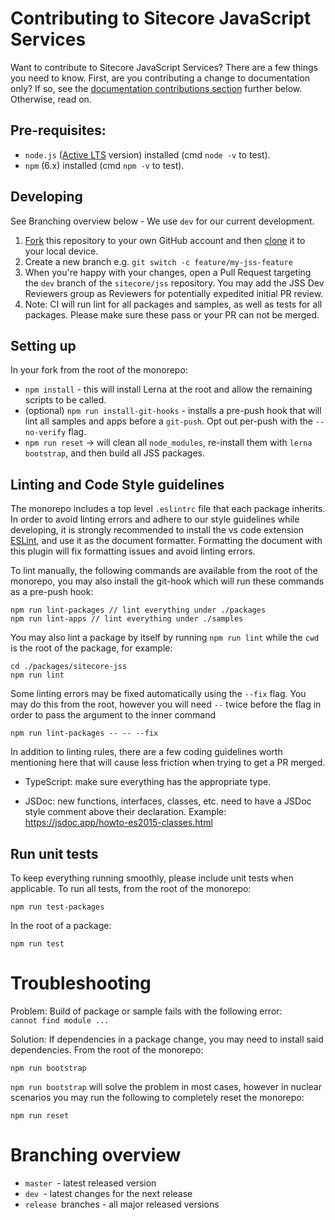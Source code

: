 # Contributing to Sitecore JavaScript Services

Want to contribute to Sitecore JavaScript Services? There are a few things you need to know. First, are you contributing a change to documentation only? If so, see the [documentation contributions section](#documentation-contribution) further below. Otherwise, read on.

## Pre-requisites:

- `node.js` ([Active LTS](https://nodejs.org/en/about/releases/) version) installed (cmd `node -v` to test).
- `npm` (6.x) installed (cmd `npm -v` to test).

## Developing

See Branching overview below - We use `dev` for our current development.

1. [Fork](https://help.github.com/articles/fork-a-repo/) this repository to your own GitHub account and then [clone](https://help.github.com/articles/cloning-a-repository/) it to your local device.
2. Create a new branch e.g. `git switch -c feature/my-jss-feature`
3. When you're happy with your changes, open a Pull Request targeting the `dev` branch of the `sitecore/jss` repository. You may add the JSS Dev Reviewers group as Reviewers for potentially expedited initial PR review.
4. Note: CI will run lint for all packages and samples, as well as tests for all packages. Please make sure these pass or your PR can not be merged.

## Setting up

In your fork from the root of the monorepo:

- `npm install` - this will install Lerna at the root and allow the remaining scripts to be called.
- (optional) `npm run install-git-hooks` - installs a pre-push hook that will lint all samples and apps before a `git-push`. Opt out per-push with the `--no-verify` flag.
- `npm run reset` -> will clean all `node_modules`, re-install them with `lerna bootstrap`, and then build all JSS packages.

## Linting and Code Style guidelines

The monorepo includes a top level `.eslintrc` file that each package inherits. In order to avoid linting errors and adhere to our style guidelines while developing, it is strongly recommended to install the vs code extension  [ESLint](https://marketplace.visualstudio.com/items?itemName=dbaeumer.vscode-eslint), and use it as the document formatter. Formatting the document with this plugin will fix formatting issues and avoid linting errors.

To lint manually, the following commands are available from the root of the monorepo, you may also install the git-hook which will run these commands as a pre-push hook:

```shell
npm run lint-packages // lint everything under ./packages
npm run lint-apps // lint everything under ./samples
```

You may also lint a package by itself by running `npm run lint` while the `cwd` is the root of the package, for example:

```shell
cd ./packages/sitecore-jss
npm run lint
```

Some linting errors may be fixed automatically using the `--fix` flag. You may do this from the root, however you will need `--` twice before the flag in order to pass the argument to the inner command

```shell
npm run lint-packages -- -- --fix 
```

In addition to linting rules, there are a few coding guidelines worth mentioning here that will cause less friction when trying to get a PR merged.

- TypeScript: make sure everything has the appropriate type.

- JSDoc: new functions, interfaces, classes, etc. need to have a JSDoc style comment above their declaration. Example: https://jsdoc.app/howto-es2015-classes.html

## Run unit tests

To keep everything running smoothly, please include unit tests when applicable.
To run all tests, from the root of the monorepo:

```shell
npm run test-packages
```

In the root of a package:

```shell
npm run test
```

# Troubleshooting

Problem: Build of package or sample fails with the following error: `cannot find module ...`

Solution: If dependencies in a package change, you may need to install said dependencies.
From the root of the monorepo:

```shell
npm run bootstrap
```

`npm run bootstrap` will solve the problem in most cases, however in nuclear scenarios you may run the following to completely reset the monorepo:

```shell
npm run reset
```

# Branching overview

* `master `- latest released version
* `dev `- latest changes for the next release
* `release `branches - all major released versions

